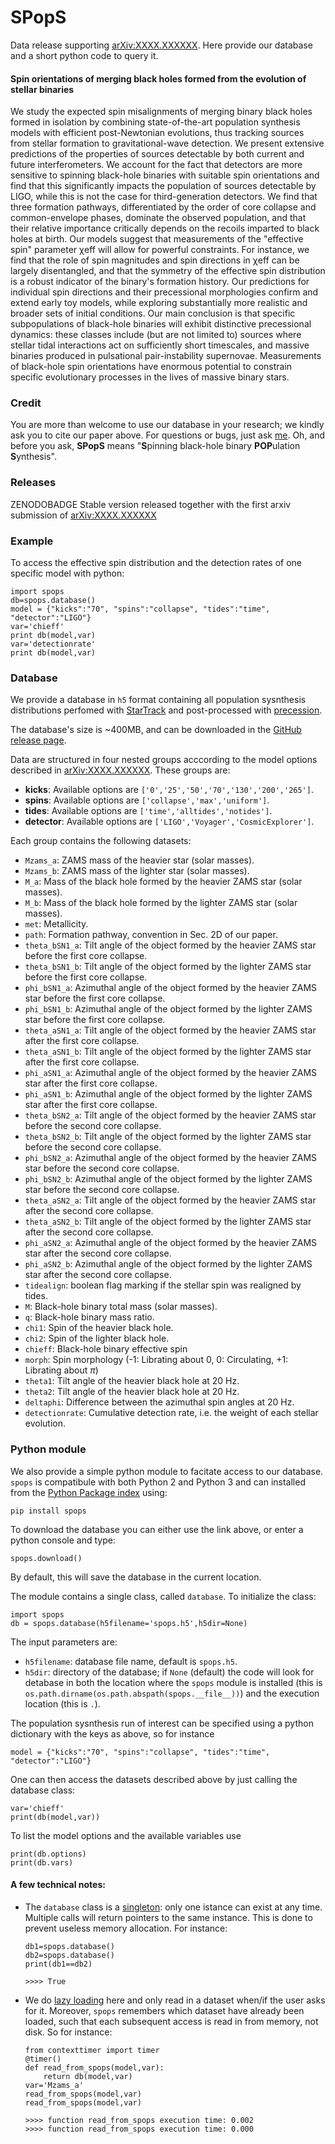 # SPopS

Data release supporting [arXiv:XXXX.XXXXXX](https://arxiv.org/abs/arXiv:XXXX.XXXX). Here provide our database and a short python code to query it. 

#### Spin orientations of merging black holes formed from the evolution of stellar binaries
We study the expected spin misalignments of merging binary black holes formed in isolation by combining state-of-the-art population synthesis models with efficient post-Newtonian evolutions, thus tracking sources from stellar formation to gravitational-wave detection. We present extensive predictions of the properties of sources detectable by both current and future interferometers. We account for the fact that detectors are more sensitive to spinning black-hole binaries with suitable spin orientations and find that this significantly impacts the population of sources detectable by LIGO, while this is not the case for third-generation detectors. We find that three formation pathways, differentiated by the order of core collapse and common-envelope phases, dominate the observed population, and that their relative importance critically depends on the recoils imparted to black holes at birth. Our models suggest that measurements of the  "effective spin" parameter χeff will allow for powerful constraints. For instance, we find that the role of spin magnitudes and spin directions in χeff can be largely disentangled, and that the symmetry of the effective spin distribution is a robust indicator of the binary's formation history. Our predictions for individual spin directions and their precessional morphologies confirm and extend early toy models, while exploring substantially more realistic and broader sets of initial conditions.  Our main conclusion is that specific subpopulations of black-hole binaries will exhibit distinctive precessional dynamics: these classes include (but are not limited to) sources where stellar tidal interactions act on sufficiently short timescales, and massive binaries produced in pulsational pair-instability supernovae. Measurements of black-hole spin orientations have enormous potential to constrain specific evolutionary processes in the lives of massive binary stars.

### Credit

You are more than welcome to use our database in your research; we kindly ask you to cite our paper above. For questions or bugs, just ask [me](www.davidegerosa.com). Oh, and before you ask, **SPopS** means "**S**pinning black-hole binary **POP**ulation **S**ynthesis".


### Releases

ZENODOBADGE Stable version released together with the first arxiv submission of  [arXiv:XXXX.XXXXXX](https://arxiv.org/abs/arXiv:XXXX.XXXX)

### Example

To access the effective spin distribution and the detection rates of one specific model with python:

    import spops
    db=spops.database()
    model = {"kicks":"70", "spins":"collapse", "tides":"time", "detector":"LIGO"}
    var='chieff'
    print db(model,var)  
    var='detectionrate'
    print db(model,var)

### Database

We provide a database in `h5` format containing all population sysnthesis distributions perfomed with [StarTrack](https://www.syntheticuniverse.org/) and post-processed with [precession](https://davidegerosa.com/precession/). 

The database's size is ~400MB, and can be downloaded in the [GitHub release page](https://github.com/dgerosa/spops/releases).

Data are structured in four nested groups acccording to the model options described in [arXiv:XXXX.XXXXXX](https://arxiv.org/abs/arXiv:XXXX.XXXX). These groups are:
  - **kicks**: Available options are `['0','25','50','70','130','200','265']`.
  - **spins**: Available options are `['collapse','max','uniform']`.
  - **tides**: Available options are `['time','alltides','notides']`.
  - **detector**: Available options are `['LIGO','Voyager','CosmicExplorer']`.

Each group contains the following datasets:

  - `Mzams_a`: ZAMS mass of the heavier star (solar masses).
  - `Mzams_b`: ZAMS mass of the lighter star (solar masses).
  - `M_a`: Mass of the black hole formed by the heavier ZAMS star (solar masses).
  - `M_b`: Mass of the black hole formed by the lighter ZAMS star (solar masses).
  - `met`: Metallicity.
  - `path`: Formation pathway, convention in Sec. 2D of our paper.
  - `theta_bSN1_a`: Tilt angle of the object formed by the heavier ZAMS star before the first core collapse.
  - `theta_bSN1_b`: Tilt angle of the object formed by the lighter ZAMS star before the first core collapse.
  - `phi_bSN1_a`: Azimuthal angle of the object formed by the heavier ZAMS star before the first core collapse.
  - `phi_bSN1_b`: Azimuthal angle of the object formed by the lighter ZAMS star before the first core collapse.
  - `theta_aSN1_a`: Tilt angle of the object formed by the heavier ZAMS star after the first core collapse.
  - `theta_aSN1_b`: Tilt angle of the object formed by the lighter ZAMS star after the first core collapse.
  - `phi_aSN1_a`: Azimuthal angle of the object formed by the heavier ZAMS star after the first core collapse.
  - `phi_aSN1_b`: Azimuthal angle of the object formed by the lighter ZAMS star after the first core collapse.
  - `theta_bSN2_a`: Tilt angle of the object formed by the heavier ZAMS star before the second core collapse.
  - `theta_bSN2_b`: Tilt angle of the object formed by the lighter ZAMS star before the second core collapse.
  - `phi_bSN2_a`: Azimuthal angle of the object formed by the heavier ZAMS star before the second core collapse.
  - `phi_bSN2_b`: Azimuthal angle of the object formed by the lighter ZAMS star before the second core collapse.
  - `theta_aSN2_a`: Tilt angle of the object formed by the heavier ZAMS star after the second core collapse.
  - `theta_aSN2_b`: Tilt angle of the object formed by the lighter ZAMS star after the second core collapse.
  - `phi_aSN2_a`: Azimuthal angle of the object formed by the heavier ZAMS star after the second core collapse.
  - `phi_aSN2_b`: Azimuthal angle of the object formed by the lighter ZAMS star after the second core collapse.
  - `tidealign`: boolean flag marking if the stellar spin was realigned by tides.
  - `M`: Black-hole binary total mass (solar masses).
  - `q`: Black-hole binary mass ratio.
  - `chi1`: Spin of the heavier black hole.
  - `chi2`: Spin of the lighter black hole.
  - `chieff`: Black-hole binary effective spin
  - `morph`: Spin morphology (-1: Librating about $0$, 0: Circulating, +1: Librating about $\pi$)
  - `theta1`: Tilt angle of the heavier black hole at 20 Hz.
  - `theta2`: Tilt angle of the heavier black hole at 20 Hz.
  - `deltaphi`: Difference between the azimuthal spin angles at 20 Hz.
  - `detectionrate`: Cumulative detection rate, i.e. the weight of each stellar evolution.


### Python module

We also provide a simple python module to facitate access to our database. `spops` is compatibule with both Python 2 and Python 3 and can installed from the [Python Package index](https://pypi.python.org/pypi/surrkick) using:

    pip install spops
  
To download the database you can either use the link above, or enter a python console and type:
    
    spops.download()
 
By default, this will save the database in the current location. 

The module contains a single class, called `database`. To initialize the class:

    import spops
    db = spops.database(h5filename='spops.h5',h5dir=None)

The input parameters are: 
  
  - `h5filename`: database file name, default is `spops.h5`.
  - `h5dir`: directory of the database; if `None` (default) the code will look for detabase in both the location where the `spops` module is installed (this is `os.path.dirname(os.path.abspath(spops.__file__))`) and the execution location (this is `.`).

The population sysnthesis run of interest can be specified using a python dictionary with the keys as above, so for instance
  
    model = {"kicks":"70", "spins":"collapse", "tides":"time", "detector":"LIGO"}

One can then access the datasets described above by just calling the database class:

    var='chieff'
    print(db(model,var))
  
To list the model options and the available variables use
    
    print(db.options)
    print(db.vars)
  
#### A few technical notes:
  - The `database` class is a [singleton](https://en.wikipedia.org/wiki/Singleton_pattern): only one istance can exist at any time. Multiple calls will return pointers to the same instance. This is done to prevent useless memory allocation. For instance:
    
        db1=spops.database()
        db2=spops.database()
        print(db1==db2)
    
        >>>> True
  
  - We do [lazy loading](https://en.wikipedia.org/wiki/Lazy_loading) here and only read in a dataset when/if the user asks for it.  Moreover, `spops` remembers which dataset have already been loaded, such that each subsequent access is read in from memory, not disk. So for instance:

        from contexttimer import timer
        @timer()
        def read_from_spops(model,var):
            return db(model,var)
        var='Mzams_a'
        read_from_spops(model,var)
        read_from_spops(model,var)
        
        >>>> function read_from_spops execution time: 0.002 
        >>>> function read_from_spops execution time: 0.000 
 
